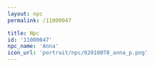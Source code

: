 ```yaml
---
layout: npc
permalink: /11000047

title: Npc
id: '11000047'
npc_name: 'Anna'
icon_url: 'portrait/npc/02010078_anna_p.png'
---
```

